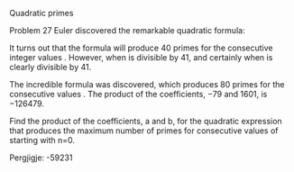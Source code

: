 
Quadratic primes

Problem 27
Euler discovered the remarkable quadratic formula:


It turns out that the formula will produce 40 primes for the consecutive integer values 
. However, when 
 is divisible by 41, and certainly when 
 is clearly divisible by 41.

The incredible formula 
 was discovered, which produces 80 primes for the consecutive values . The product of the coefficients, −79 and 1601, is −126479.

Find the product of the coefficients, 
a and b, for the quadratic expression that produces the maximum number of primes for consecutive values of starting with n=0.

Pergjigje: -59231
